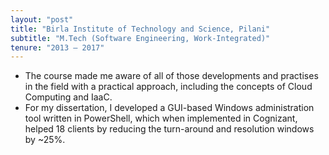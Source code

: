 ```yaml
---
layout: "post"
title: "Birla Institute of Technology and Science, Pilani"
subtitle: "M.Tech (Software Engineering, Work-Integrated)"
tenure: "2013 – 2017"
---
```


- The course made me aware of all of those developments and practises in the
field with a practical approach, including the concepts of Cloud Computing
and IaaC.
- For my dissertation, I developed a GUI-based Windows administration tool written in PowerShell, which when implemented in Cognizant, helped 18 clients by reducing the turn-around and resolution windows by ~25%.
